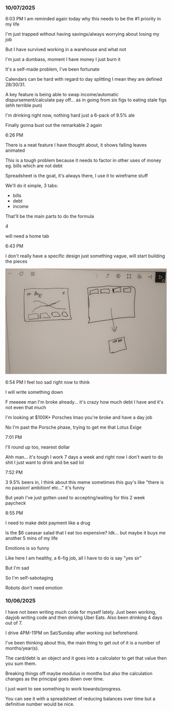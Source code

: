### 10/07/2025

6:03 PM
I am reminded again today why this needs to be the #1 priority in my life

I'm just trapped without having savings/always worrying about losing my job

But I have survived working in a warehouse and what not

I'm just a dumbass, moment I have money I just burn it

It's a self-made problem, I've been fortunate

Calendars can be hard with regard to day splitting I mean they are defined 28/30/31.

A key feature is being able to swap income/automatic dispursement/calculate pay off... as in going from six figs to eating stale figs (ehh terrible pun)

I'm drinking right now, nothing hard just a 6-pack of 9.5% ale

Finally gonna bust out the remarkable 2 again

6:26 PM

There is a neat feature I have thought about, it shows falling leaves animated

This is a tough problem because it needs to factor in other uses of money eg. bills which are not debt

Spreadsheet is the goat, it's always there, I use it to wireframe stuff

We'll do it simple, 3 tabs:

- bills
- debt
- income

That'll be the main parts to do the formula

4

will need a home tab

6:43 PM

I don't really have a specific design just something vague, will start building the pieces

<img src="./readme-images/init-thoughts.JPG"/>

6:54 PM
I feel too sad right now to think

I will write something down

F meeeee man I'm broke already... it's crazy how much debt I have and it's not even that much

I'm looking at $100K+ Porsches lmao you're broke and have a day job

No I'm past the Porsche phase, trying to get me that Lotus Exige

7:01 PM

I'll round up too, nearest dollar

Ahh man... it's tough I work 7 days a week and right now I don't want to do shit I just want to drink and be sad lol

7:52 PM

3 9.5% beers in, I think about this meme sometimes this guy's like "there is no passion! ambition! etc..." it's funny

But yeah I've just gotten used to accepting/waiting for this 2 week paycheck

8:55 PM

I need to make debt payment like a drug

Is the $6 caeasar salad that I eat too expensive? Idk... but maybe it buys me another 5 mins of my life

Emotions is so funny

Like here I am healthy, a 6-fig job, all I have to do is say "yes sir"

But I'm sad

So I'm self-sabotaging

Robots don't need emotion

### 10/06/2025

I have not been writing much code for myself lately. Just been working, dayjob writing code and then driving Uber Eats. Also been drinking 4 days out of 7.

I drive 4PM-11PM on Sat/Sunday after working out beforehand.

I've been thinking about this, the main thing to get out of it is a number of months/year(s).

The card/debt is an object and it goes into a calculator to get that value then you sum them.

Breaking things off maybe modulus in months but also the calculation changes as the principal goes down over time.

I just want to see something to work towards/progress.

You can see it with a spreadsheet of reducing balances over time but a definitive number would be nice.
